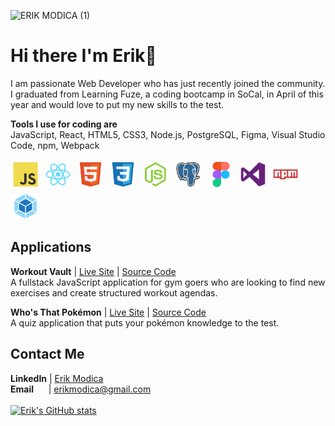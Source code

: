 ![ERIK MODICA (1)](https://user-images.githubusercontent.com/76715055/115618273-51c47600-a2a7-11eb-801b-5ed280991001.png)

# Hi there I'm Erik👋

  I am passionate Web Developer who has just recently joined the community. I graduated from Learning Fuze, a coding bootcamp in SoCal, in April of this year and would love to put my new skills to the test.  
  
  
  **Tools I use for coding are**<br>
    JavaScript, React, HTML5, CSS3, Node.js, PostgreSQL, Figma, Visual Studio Code, npm, Webpack
    <p>
      <img src="https://raw.githubusercontent.com/devicons/devicon/c7d326b6009e60442abc35fa45706d6f30ee4c8e/icons/javascript/javascript-original.svg" alt="JavaScript" height="40" style="vertical-align:top; margin:4px">
      <img src="https://raw.githubusercontent.com/devicons/devicon/c7d326b6009e60442abc35fa45706d6f30ee4c8e/icons/react/react-original.svg" alt="React" height="40" style="vertical-align:top; margin:4px">
      <img src="https://raw.githubusercontent.com/devicons/devicon/c7d326b6009e60442abc35fa45706d6f30ee4c8e/icons/html5/html5-original.svg" alt="HTML" height="40" style="vertical-align:top; margin:4px">
      <img src="https://raw.githubusercontent.com/devicons/devicon/c7d326b6009e60442abc35fa45706d6f30ee4c8e/icons/css3/css3-original.svg" alt="CSS" height="40" style="vertical-   align:top; margin:4px">
      <img src="https://raw.githubusercontent.com/devicons/devicon/c7d326b6009e60442abc35fa45706d6f30ee4c8e/icons/nodejs/nodejs-original.svg" alt="NodeJS" height="40" style="vertical-align:top; margin:4px">
      <img src="https://raw.githubusercontent.com/devicons/devicon/c7d326b6009e60442abc35fa45706d6f30ee4c8e/icons/postgresql/postgresql-original.svg" alt="PostgreSQL" height="40" style="vertical-align:top; margin:4px">
      <img src="https://raw.githubusercontent.com/devicons/devicon/c7d326b6009e60442abc35fa45706d6f30ee4c8e/icons/figma/figma-original.svg" alt="Figma" height="40" style="vertical-align:top; margin:4px">
      <img src="https://raw.githubusercontent.com/devicons/devicon/c7d326b6009e60442abc35fa45706d6f30ee4c8e/icons/visualstudio/visualstudio-plain.svg" alt="VSCode" height="40" style="vertical-align:top; margin:4px">
      <img src="https://raw.githubusercontent.com/devicons/devicon/c7d326b6009e60442abc35fa45706d6f30ee4c8e/icons/npm/npm-original-wordmark.svg" alt="npm" height="40" style="vertical-align:top; margin:4px">
      <img src="https://raw.githubusercontent.com/devicons/devicon/c7d326b6009e60442abc35fa45706d6f30ee4c8e/icons/webpack/webpack-original.svg" alt="Webpack" height="40" style="vertical-align:top; margin:4px">
    </p>

## Applications

**Workout Vault** | [Live Site](https://workout-vault.herokuapp.com/) | [Source Code](https://github.com/ErikModica/workout-vault)<br>
A fullstack JavaScript application for gym goers who are looking to find new exercises and create structured workout agendas.

**Who's That Pokémon** | [Live Site](https://erikmodica.github.io/whos-that-pokemon/) | [Source Code](https://github.com/ErikModica/whos-that-pokemon)<br>
A quiz application that puts your pokémon knowledge to the test.

## Contact Me

**LinkedIn** | [Erik Modica](https://www.linkedin.com/in/erik-modica/)<br>
**Email**&nbsp;&nbsp;&nbsp;&nbsp;&nbsp;&nbsp;| erikmodica@gmail.com<br>
<br>
[![Erik's GitHub stats](https://github-readme-stats.vercel.app/api?username=ErikModica&count_private=true&theme=monokai)](https://github.com/anuraghazra/github-readme-stats)


